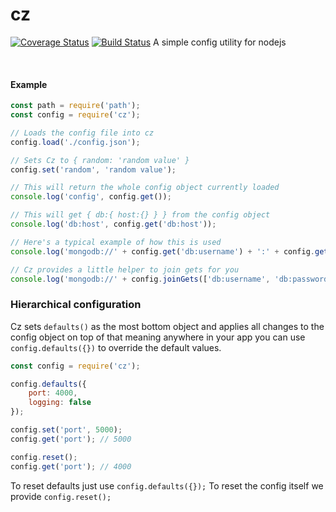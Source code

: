 # cz
[![Coverage Status](https://coveralls.io/repos/github/OmgImAlexis/cz/badge.svg?branch=master)](https://coveralls.io/github/OmgImAlexis/cz?branch=master) [![Build Status](https://travis-ci.org/OmgImAlexis/cz.svg?branch=master)](https://travis-ci.org/OmgImAlexis/cz)
A simple config utility for nodejs

&nbsp;
&nbsp;


#### Example

````js
const path = require('path');
const config = require('cz');

// Loads the config file into cz
config.load('./config.json');

// Sets Cz to { random: 'random value' }
config.set('random', 'random value');

// This will return the whole config object currently loaded
console.log('config', config.get());

// This will get { db:{ host:{} } } from the config object
console.log('db:host', config.get('db:host'));

// Here's a typical example of how this is used
console.log('mongodb://' + config.get('db:username') + ':' + config.get('db:password') + '@' + config.get('db:host') + ':' + config.get('db:port') + '/' + config.get('db:collection'));

// Cz provides a little helper to join gets for you
console.log('mongodb://' + config.joinGets(['db:username', 'db:password', 'db:host', 'db:port', 'db:collection'], [':', '@', ':', '/']));
````

### Hierarchical configuration

Cz sets `defaults()` as the most bottom object and applies all changes to the config object on top of that meaning anywhere in your app you can use `config.defaults({})` to override the default values.

```js
const config = require('cz');

config.defaults({
    port: 4000,
    logging: false
});

config.set('port', 5000);
config.get('port'); // 5000

config.reset();
config.get('port'); // 4000
```

To reset defaults just use `config.defaults({});`
To reset the config itself we provide `config.reset();`
